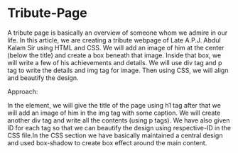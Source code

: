 # Tribute-Page
A tribute page is basically an overview of someone whom we admire in our life. In this article, 
we are creating a tribute webpage of Late A.P.J. Abdul Kalam Sir using HTML and CSS. We will add an image of him at the center 
(below the title) and create a box beneath that image. Inside that box, we will write a few of his achievements and details. 
We will use div tag and p tag to write the details and img tag for image. Then using CSS, we will align and beautify the design. 

Approach:

In the <body> element, we will give the title of the page using h1 tag after that we will add an image of him in the img tag with some caption. 
We will create another div tag and write all the contents (using p tags). We have also given ID for each tag so that we can beautify the design 
using respective-ID in the CSS file.In the CSS section we have basically maintained a central design and used box-shadow to create box effect
around the main content.
